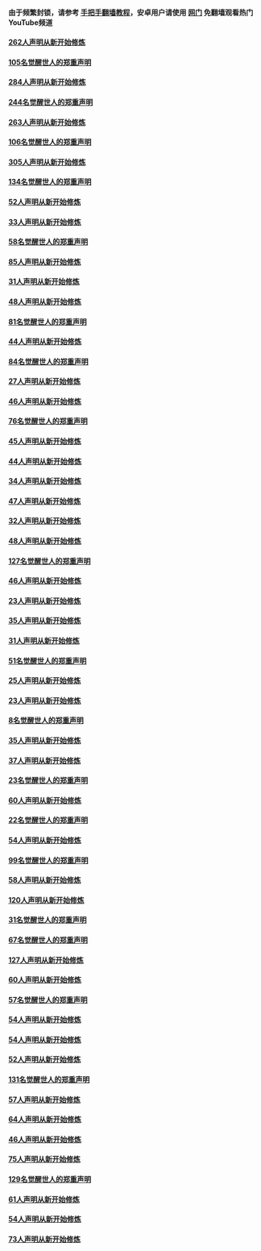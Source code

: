 #### 由于频繁封锁，请参考 [手把手翻墙教程](https://github.com/gfw-breaker/guides/wiki/)，安卓用户请使用 [网门](https://github.com/gfw-breaker/nogfw/blob/master/dl.md?t=04081000) 免翻墙观看热门YouTube频道 

#### [262人声明从新开始修炼](../pages/91/423004.md?t=04081000) 

#### [105名觉醒世人的郑重声明](../pages/91/423003.md?t=04081000) 

#### [284人声明从新开始修炼](../pages/91/422707.md?t=04081000) 

#### [244名觉醒世人的郑重声明](../pages/91/422706.md?t=04081000) 

#### [263人声明从新开始修炼](../pages/91/422553.md?t=04081000) 

#### [106名觉醒世人的郑重声明](../pages/91/422552.md?t=04081000) 

#### [305人声明从新开始修炼](../pages/91/422153.md?t=04081000) 

#### [134名觉醒世人的郑重声明](../pages/91/422152.md?t=04081000) 

#### [52人声明从新开始修炼](../pages/91/421846.md?t=04081000) 

#### [33人声明从新开始修炼](../pages/91/421804.md?t=04081000) 

#### [58名觉醒世人的郑重声明](../pages/91/421845.md?t=04081000) 

#### [85人声明从新开始修炼](../pages/91/421769.md?t=04081000) 

#### [31人声明从新开始修炼](../pages/91/421763.md?t=04081000) 

#### [48人声明从新开始修炼](../pages/91/421605.md?t=04081000) 

#### [81名觉醒世人的郑重声明](../pages/91/421656.md?t=04081000) 

#### [44人声明从新开始修炼](../pages/91/421544.md?t=04081000) 

#### [84名觉醒世人的郑重声明](../pages/91/421543.md?t=04081000) 

#### [27人声明从新开始修炼](../pages/91/421465.md?t=04081000) 

#### [46人声明从新开始修炼](../pages/91/421454.md?t=04081000) 

#### [76名觉醒世人的郑重声明](../pages/91/421453.md?t=04081000) 

#### [45人声明从新开始修炼](../pages/91/421452.md?t=04081000) 

#### [44人声明从新开始修炼](../pages/91/421422.md?t=04081000) 

#### [34人声明从新开始修炼](../pages/91/421322.md?t=04081000) 

#### [47人声明从新开始修炼](../pages/91/421264.md?t=04081000) 

#### [32人声明从新开始修炼](../pages/91/421225.md?t=04081000) 

#### [48人声明从新开始修炼](../pages/91/421202.md?t=04081000) 

#### [127名觉醒世人的郑重声明](../pages/91/421224.md?t=04081000) 

#### [46人声明从新开始修炼](../pages/91/421203.md?t=04081000) 

#### [23人声明从新开始修炼](../pages/91/421138.md?t=04081000) 

#### [35人声明从新开始修炼](../pages/91/421122.md?t=04081000) 

#### [31人声明从新开始修炼](../pages/91/421081.md?t=04081000) 

#### [51名觉醒世人的郑重声明](../pages/91/421080.md?t=04081000) 

#### [25人声明从新开始修炼](../pages/91/421020.md?t=04081000) 

#### [23人声明从新开始修炼](../pages/91/420884.md?t=04081000) 

#### [8名觉醒世人的郑重声明](../pages/91/420883.md?t=04081000) 

#### [35人声明从新开始修炼](../pages/91/420809.md?t=04081000) 

#### [37人声明从新开始修炼](../pages/91/420766.md?t=04081000) 

#### [23名觉醒世人的郑重声明](../pages/91/420765.md?t=04081000) 

#### [60人声明从新开始修炼](../pages/91/420727.md?t=04081000) 

#### [22名觉醒世人的郑重声明](../pages/91/420726.md?t=04081000) 

#### [54人声明从新开始修炼](../pages/91/420529.md?t=04081000) 

#### [99名觉醒世人的郑重声明](../pages/91/420528.md?t=04081000) 

#### [58人声明从新开始修炼](../pages/91/420198.md?t=04081000) 

#### [120人声明从新开始修炼](../pages/91/420141.md?t=04081000) 

#### [31名觉醒世人的郑重声明](../pages/91/420197.md?t=04081000) 

#### [67名觉醒世人的郑重声明](../pages/91/420140.md?t=04081000) 

#### [127人声明从新开始修炼](../pages/91/420082.md?t=04081000) 

#### [60人声明从新开始修炼](../pages/91/420081.md?t=04081000) 

#### [57名觉醒世人的郑重声明](../pages/91/420080.md?t=04081000) 

#### [54人声明从新开始修炼](../pages/91/419533.md?t=04081000) 

#### [54人声明从新开始修炼](../pages/91/419532.md?t=04081000) 

#### [52人声明从新开始修炼](../pages/91/419531.md?t=04081000) 

#### [131名觉醒世人的郑重声明](../pages/91/419530.md?t=04081000) 

#### [57人声明从新开始修炼](../pages/91/419430.md?t=04081000) 

#### [64人声明从新开始修炼](../pages/91/419429.md?t=04081000) 

#### [46人声明从新开始修炼](../pages/91/419428.md?t=04081000) 

#### [75人声明从新开始修炼](../pages/91/419427.md?t=04081000) 

#### [129名觉醒世人的郑重声明](../pages/91/419426.md?t=04081000) 

#### [61人声明从新开始修炼](../pages/91/419198.md?t=04081000) 

#### [54人声明从新开始修炼](../pages/91/419197.md?t=04081000) 

#### [73人声明从新开始修炼](../pages/91/419196.md?t=04081000) 

